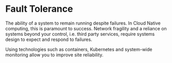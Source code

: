 # Fault Tolerance

The ability of a system to remain running despite failures. In Cloud Native computing, this is paramount to success. Network fragility and a reliance on systems beyond your control, i.e. third party services, require systems design to expect and respond to failures.

Using technologies such as containers, Kubernetes and system-wide monitoring allow you to improve site reliability.
